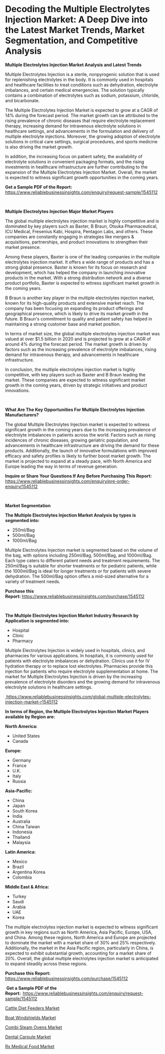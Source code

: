 <p><h1>Decoding the Multiple Electrolytes Injection Market: A Deep Dive into the Latest Market Trends, Market Segmentation, and Competitive Analysis</h1></p><p><strong>Multiple Electrolytes Injection Market Analysis and Latest Trends</strong></p>
<p><p>Multiple Electrolytes Injection is a sterile, nonpyrogenic solution that is used for replenishing electrolytes in the body. It is commonly used in hospitals and healthcare facilities to treat conditions such as dehydration, electrolyte imbalances, and certain medical emergencies. The solution typically contains a combination of electrolytes such as sodium, potassium, chloride, and bicarbonate.</p><p>The Multiple Electrolytes Injection Market is expected to grow at a CAGR of 14% during the forecast period. The market growth can be attributed to the rising prevalence of chronic diseases that require electrolyte replacement therapy, increasing demand for intravenous electrolyte solutions in healthcare settings, and advancements in the formulation and delivery of multiple electrolyte injections. Moreover, the growing adoption of electrolyte solutions in critical care settings, surgical procedures, and sports medicine is also driving the market growth.</p><p>In addition, the increasing focus on patient safety, the availability of electrolyte solutions in convenient packaging formats, and the rising investments in healthcare infrastructure are further contributing to the expansion of the Multiple Electrolytes Injection Market. Overall, the market is expected to witness significant growth opportunities in the coming years.</p></p>
<p><strong>Get a Sample PDF of the Report:&nbsp;</strong> <a href="https://www.reliablebusinessinsights.com/enquiry/request-sample/1545112">https://www.reliablebusinessinsights.com/enquiry/request-sample/1545112</a></p>
<p>&nbsp;</p>
<p><strong>Multiple Electrolytes Injection Major Market Players</strong></p>
<p><p>The global multiple electrolytes injection market is highly competitive and is dominated by key players such as Baxter, B Braun, Otsuka Pharmaceutical, ICU Medical, Fresenius Kabi, Hospira, Pentagon Labs, and others. These companies are constantly engaging in strategies like mergers & acquisitions, partnerships, and product innovations to strengthen their market presence.</p><p>Among these players, Baxter is one of the leading companies in the multiple electrolytes injection market. It offers a wide range of products and has a strong global presence. Baxter is known for its focus on research and development, which has helped the company in launching innovative products in the market. With a strong distribution network and a diverse product portfolio, Baxter is expected to witness significant market growth in the coming years.</p><p>B Braun is another key player in the multiple electrolytes injection market, known for its high-quality products and extensive market reach. The company has been focusing on expanding its product offerings and geographical presence, which is likely to drive its market growth in the future. B Braun's commitment to quality and patient safety has helped in maintaining a strong customer base and market position.</p><p>In terms of market size, the global multiple electrolytes injection market was valued at over $1.5 billion in 2020 and is projected to grow at a CAGR of around 4% during the forecast period. The market growth is driven by factors such as the increasing prevalence of electrolyte imbalances, rising demand for intravenous therapy, and advancements in healthcare infrastructure.</p><p>In conclusion, the multiple electrolytes injection market is highly competitive, with key players such as Baxter and B Braun leading the market. These companies are expected to witness significant market growth in the coming years, driven by strategic initiatives and product innovations.</p></p>
<p>&nbsp;</p>
<p><strong>What Are The Key Opportunities For Multiple Electrolytes Injection Manufacturers?</strong></p>
<p><p>The global Multiple Electrolytes Injection market is expected to witness significant growth in the coming years due to the increasing prevalence of electrolyte imbalances in patients across the world. Factors such as rising incidences of chronic diseases, growing geriatric population, and advancements in healthcare infrastructure are driving the demand for these products. Additionally, the launch of innovative formulations with improved efficacy and safety profiles is likely to further boost market growth. The market is projected to expand at a steady pace, with North America and Europe leading the way in terms of revenue generation.</p></p>
<p><strong>Inquire or Share Your Questions If Any Before Purchasing This Report:</strong> <a href="https://www.reliablebusinessinsights.com/enquiry/pre-order-enquiry/1545112">https://www.reliablebusinessinsights.com/enquiry/pre-order-enquiry/1545112</a></p>
<p>&nbsp;</p>
<p><strong>Market Segmentation</strong></p>
<p><strong>The Multiple Electrolytes Injection Market Analysis by types is segmented into:</strong></p>
<p><ul><li>250ml/Bag</li><li>500ml/Bag</li><li>1000ml/Bag</li></ul></p>
<p><p>Multiple Electrolytes Injection market is segmented based on the volume of the bag, with options including 250ml/Bag, 500ml/Bag, and 1000ml/Bag. Each type caters to different patient needs and treatment requirements. The 250ml/Bag is suitable for shorter treatments or for pediatric patients, while the 1000ml/Bag is ideal for longer treatments or for patients with severe dehydration. The 500ml/Bag option offers a mid-sized alternative for a variety of treatment needs.</p></p>
<p><strong>Purchase this Report:&nbsp;</strong><a href="https://www.reliablebusinessinsights.com/purchase/1545112">https://www.reliablebusinessinsights.com/purchase/1545112</a></p>
<p>&nbsp;</p>
<p><strong>The Multiple Electrolytes Injection Market Industry Research by Application is segmented into:</strong></p>
<p><ul><li>Hospital</li><li>Clinic</li><li>Pharmacy</li></ul></p>
<p><p>Multiple Electrolytes Injection is widely used in hospitals, clinics, and pharmacies for various applications. In hospitals, it is commonly used for patients with electrolyte imbalances or dehydration. Clinics use it for IV hydration therapy or to replace lost electrolytes. Pharmacies provide this injection for patients who require electrolyte supplementation at home. The market for Multiple Electrolytes Injection is driven by the increasing prevalence of electrolyte disorders and the growing demand for intravenous electrolyte solutions in healthcare settings.</p></p>
<p><a href="https://www.reliablebusinessinsights.com/global-multiple-electrolytes-injection-market-r1545112">&nbsp;https://www.reliablebusinessinsights.com/global-multiple-electrolytes-injection-market-r1545112</a></p>
<p><strong>In terms of Region, the Multiple Electrolytes Injection Market Players available by Region are:</strong></p>
<p>
    <p> <strong> North America: </strong>
        <ul>
            <li>United States</li>
            <li>Canada</li>
        </ul>
        </p> 
    <p> <strong> Europe: </strong>
        <ul>
            <li>Germany</li>
            <li>France</li>
            <li>U.K.</li>
            <li>Italy</li>
            <li>Russia</li>
        </ul>
        </p> 
    <p> <strong> Asia-Pacific: </strong>
        <ul>
            <li>China</li>
            <li>Japan</li>
            <li>South Korea</li>
            <li>India</li>
            <li>Australia</li>
            <li>China Taiwan</li>
            <li>Indonesia</li>
            <li>Thailand</li>
            <li>Malaysia</li>
        </ul>
        </p> 
    <p> <strong> Latin America: </strong>
        <ul>
            <li>Mexico</li>
            <li>Brazil</li>
            <li>Argentina Korea</li>
            <li>Colombia</li>
        </ul>
        </p> 
    <p> <strong> Middle East & Africa: </strong>
        <ul>
            <li>Turkey</li>
            <li>Saudi</li>
            <li>Arabia</li>
            <li>UAE</li>
            <li>Korea</li>
        </ul>
    </p>
    </p>
<p><p>The multiple electrolytes injection market is expected to witness significant growth in key regions such as North America, Asia Pacific, Europe, USA, and China. Among these regions, North America and Europe are projected to dominate the market with a market share of 30% and 25% respectively. Additionally, the market in the Asia Pacific region, particularly in China, is expected to exhibit substantial growth, accounting for a market share of 20%. Overall, the global multiple electrolytes injection market is anticipated to expand steadily across these regions.</p></p>
<p><strong>Purchase this Report: </strong><a href="https://www.reliablebusinessinsights.com/purchase/1545112">https://www.reliablebusinessinsights.com/purchase/1545112</a></p>
<p>&nbsp;<strong>Get a Sample PDF of the Report:&nbsp;&nbsp;</strong><a href="https://www.reliablebusinessinsights.com/enquiry/request-sample/1545112">https://www.reliablebusinessinsights.com/enquiry/request-sample/1545112</a></p>
<p><strong></strong></p>
<p><p><a href="https://medium.com/@tracey.gray97887/global-cattle-diet-feeders-market-focus-on-product-type-capacity-below-15-m3-capacity-15-25-7fab1f7ca2fa">Cattle Diet Feeders Market</a></p><p><a href="https://medium.com/@brayannolanii/an-in-depth-analysis-of-the-global-boat-windshields-market-scope-and-its-rapid-growing-4-3-178b125e155f">Boat Windshields Market</a></p><p><a href="https://medium.com/@aureliarice/combi-steam-ovens-market-a-global-and-regional-analysis-focus-on-end-user-product-and-region-a7e48d90f30a">Combi Steam Ovens Market</a></p><p><a href="https://github.com/AmbushAL/Market-Research-Report-List-1/blob/main/dental-carpule-market.md">Dental Carpule Market</a></p><p><a href="https://github.com/hraymond91428/Market-Research-Report-List-1/blob/main/rx-medical-food-market.md">Rx Medical Food Market</a></p></p>